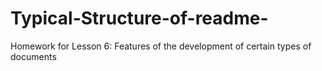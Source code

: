 # Typical-Structure-of-readme-
Homework for Lesson 6: Features of the development of certain types of documents
